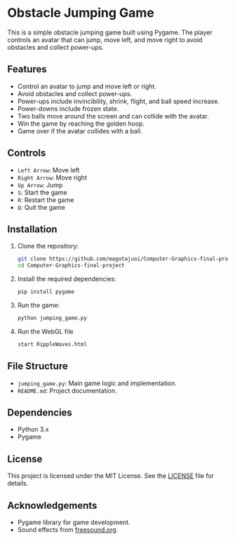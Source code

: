 # Obstacle Jumping Game

This is a simple obstacle jumping game built using Pygame. The player controls an avatar that can jump, move left, and move right to avoid obstacles and collect power-ups.

## Features

- Control an avatar to jump and move left or right.
- Avoid obstacles and collect power-ups.
- Power-ups include invincibility, shrink, flight, and ball speed increase.
- Power-downs include frozen state.
- Two balls move around the screen and can collide with the avatar.
- Win the game by reaching the golden hoop.
- Game over if the avatar collides with a ball.

## Controls

- `Left Arrow`: Move left
- `Right Arrow`: Move right
- `Up Arrow`: Jump
- `S`: Start the game
- `R`: Restart the game
- `Q`: Quit the game

## Installation

1. Clone the repository:
    ```sh
    git clone https://github.com/magotajuoi/Computer-Graphics-final-project.git
    cd Computer-Graphics-final-project
    ```

2. Install the required dependencies:
    ```sh
    pip install pygame
    ```

3. Run the game:
    ```sh
    python jumping_game.py
    ```

4. Run the WebGL file
    ```sh
    start RippleWaves.html
    ```    

## File Structure

- `jumping_game.py`: Main game logic and implementation.
- `README.md`: Project documentation.

## Dependencies

- Python 3.x
- Pygame

## License

This project is licensed under the MIT License. See the [LICENSE](LICENSE) file for details.

## Acknowledgements

- Pygame library for game development.
- Sound effects from [freesound.org](https://freesound.org).

